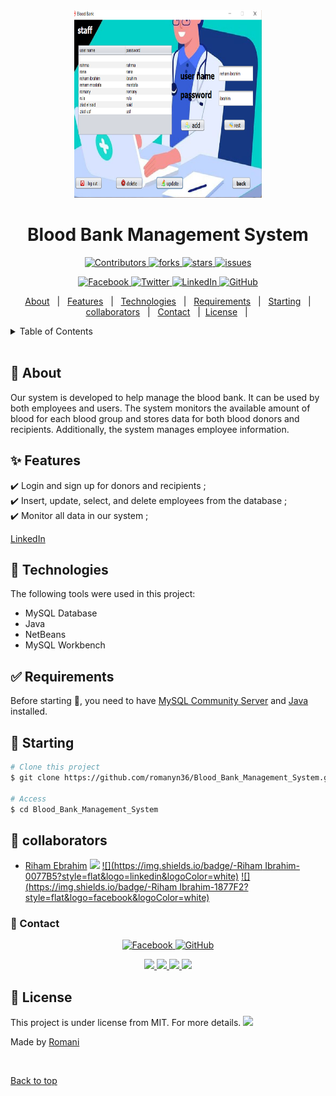 


<div align="center" id="top"> 
<img src="/images/manageScreen.png" alt="Blood_bank Project" width="300" height="300" />

  <!-- <a href="/images/demo.mp4">Demo</a> -->
</div>

<h1 align="center">Blood Bank Management System</h1>

<p align="center">
<a href="https://github.com/romanyn36/Blood_Bank_Management_System/graphs/contributors">
  <img src="https://img.shields.io/github/contributors/romanyn36/Blood_Bank_Management_System.svg?style=for-the-badge" alt="Contributors" />
</a>


<a href="https://github.com/romanyn36/Blood_Bank_Management_System/network/members">
  <img src="https://img.shields.io/github/forks/romanyn36/Blood_Bank_Management_System.svg?style=for-the-badge" alt="forks" />
</a>

<a href="https://github.com/romanyn36/Blood_Bank_Management_System/stargazers">
  <img src="https://img.shields.io/github/stars/romanyn36/Blood_Bank_Management_System.svg?style=for-the-badge" alt="stars" />
</a>

<a href="https://github.com/romanyn36/Blood_Bank_Management_System/issues">
  <img src="https://img.shields.io/github/issues/romanyn36/Blood_Bank_Management_System.svg?style=for-the-badge" alt="issues" />
</a>



</p>
<p align="center">
 <a href="https://www.facebook.com/romanyn3/" target="_blank">
  <img src="https://img.shields.io/badge/-Romani-1877F2?style=flat&logo=facebook&logoColor=white" alt="Facebook" />
</a>

<a href="https://twitter.com/romanyn36" target="_blank">
  <img src="https://img.shields.io/badge/-@romanyn36-1DA1F2?style=flat&logo=twitter&logoColor=white" alt="Twitter" />
</a>

<!-- <a href="https://www.instagram.com/romanyn36/" target="_blank">
  <img src="https://img.shields.io/badge/-romanyn36-E4405F?style=flat&logo=instagram&logoColor=white" alt="Instagram" />
</a> -->


<!-- <a href="mailto:youremail@example.com" target="_blank">
  <img src="https://img.shields.io/badge/-Email-D14836?style=flat&logo=mail.ru&logoColor=white" alt="Email" />
</a> -->

<a href="https://www.linkedin.com/in/romanyn36" target="_blank">
  <img src="https://img.shields.io/badge/-@romanyn36-0077B5?style=flat&logo=linkedin&logoColor=white" alt="LinkedIn" />
</a>

<a href="https://github.com/romanyn36" target="_blank">
  <img src="https://img.shields.io/badge/-@romanyn36-181717?style=flat&logo=github&logoColor=white" alt="GitHub" />
</a>

</p>

<p align="center">
  <a href="#dart-about">About</a> &#xa0; | &#xa0; 
  <a href="#sparkles-features">Features</a> &#xa0; | &#xa0;
  <a href="#rocket-technologies">Technologies</a> &#xa0; | &#xa0;
  <a href="#white_check_mark-requirements">Requirements</a> &#xa0; | &#xa0;
  <a href="#checkered_flag-starting">Starting</a> &#xa0; | &#xa0;<a href="#busts_in_silhouette-collaborators">collaborators</a> &#xa0; | &#xa0;
<a href="#email-contact">Contact</a> &#xa0; | &#xa0;<a href="#memo-license">License</a> &#xa0; | &#xa0;
</p>

<!-- TABLE OF CONTENTS -->
<details>
  <summary>Table of Contents</summary>
  <ol>
    <li><a href="#dart-about">About</a></li>
    <li><a href="#sparkles-features">Features</a></li>
    <li><a href="#rocket-technologies">Technologies</a></li>
    <li><a href="#white_check_mark-requirements">Requirements</a></li>
    <li><a href="#checkered_flag-starting">Starting</a></li>
    <li><a href="#busts_in_silhouette-collaborators">collaborators</a></li>
    <li><a href="#email-contact">Contact</a></li>
    <li><a href="#memo-license">License</a></li>
    <li><a href="https://github.com/romanyn36" target="_blank">Author</a></li>
  </ol>
</details>

<br>

## :dart: About ##

Our system is developed to help manage the blood bank. It can be used by both employees and users. The system monitors the available amount of blood for each blood group and stores data for both blood donors and recipients. Additionally, the system manages employee information.

## :sparkles: Features ##

:heavy_check_mark: Login and sign up for donors and recipients ;\
:heavy_check_mark: Insert, update, select, and delete employees from the database ;\
:heavy_check_mark: Monitor all data in our system ;




[LinkedIn](https://www.linkedin.com/in/romanyn36/)



## :rocket: Technologies ##

The following tools were used in this project:
- MySQL Database
- Java
- NetBeans
- MySQL Workbench

## :white_check_mark: Requirements ##

Before starting :checkered_flag:, you need to have [MySQL Community Server](https://dev.mysql.com/downloads/mysql/) and [Java](https://www.oracle.com/java/technologies/downloads/) installed.

## :checkered_flag: Starting ##

```bash
# Clone this project
$ git clone https://github.com/romanyn36/Blood_Bank_Management_System.git

# Access
$ cd Blood_Bank_Management_System
```
## :busts_in_silhouette: collaborators ##
- [Riham Ebrahim](https://github.com/rihamibrahim17) [![](https://img.shields.io/badge/-@rihamibrahim17-181717?style=flat&logo=github&logoColor=white)](https://github.com/rihamibrahim17) [![](https://img.shields.io/badge/-Riham Ibrahim-0077B5?style=flat&logo=linkedin&logoColor=white)](https://www.linkedin.com/in/riham-ibrahim-61ab67227) [![](https://img.shields.io/badge/-Riham Ibrahim-1877F2?style=flat&logo=facebook&logoColor=white)](https://www.facebook.com/reham.ibrahem.589?mibextid=ZbWKwL)

 
 



### :email: Contact ##
<p align="center">
 <a href="https://www.facebook.com/romanyn3/" target="_blank">
  <img src="https://img.shields.io/badge/-Facebook-1877F2?style=flat&logo=facebook&logoColor=white" alt="Facebook" />
</a>

<!-- <a href="https://twitter.com/romanyn36" target="_blank">
  <img src="https://img.shields.io/badge/-@romanyn36-1DA1F2?style=flat&logo=twitter&logoColor=white" alt="Twitter" /> -->
</a>

<!-- <a href="https://www.instagram.com/romanyn36/" target="_blank">
  <img src="https://img.shields.io/badge/-romanyn36-E4405F?style=flat&logo=instagram&logoColor=white" alt="Instagram" />
</a> -->


<!-- <a href="mailto:youremail@example.com" target="_blank">
  <img src="https://img.shields.io/badge/-Email-D14836?style=flat&logo=mail.ru&logoColor=white" alt="Email" />
</a> -->

<!-- <a href="https://www.linkedin.com/in/romanyn36" target="_blank">
  <img src="https://img.shields.io/badge/-@romanyn36-0077B5?style=flat&logo=linkedin&logoColor=white" alt="LinkedIn" />
</a> -->

<a href="https://github.com/romanyn36" target="_blank">
  <img src="https://img.shields.io/badge/-@romanyn36-181717?style=flat&logo=github&logoColor=white" alt="GitHub" />
</a>

</p>

<!-- social links -->
<p align="center">
<a href="https://romanyn36.github.io" target="_blank">
  <img height="50" src="https://user-images.githubusercontent.com/46517096/166972883-f5f1d88c-0246-4374-88ac-ded0f2cf0699.png"/>
</a>

<a href="https://www.linkedin.com/in/romanyn36/" target="_blank">
  <img height="50" src="https://user-images.githubusercontent.com/46517096/166973395-19676cd8-f8ec-4abf-83ff-da8243505b82.png"/>
</a>

<a href="https://dev.to/romanyn36" target="_blank">
  <img height="50" src="https://user-images.githubusercontent.com/46517096/166974096-7aeecad4-483e-4c85-983f-f4b37b3f794e.png"/>
</a>

<a href="https://twitter.com/romanyn36" target="_blank">
  <img height="50" src="https://user-images.githubusercontent.com/46517096/166974271-91dfa250-d70b-4cb9-8707-f1bda1b708c3.png"/>
</a>
</p>



## :memo: License ##

This project is under license from MIT. For more details. [![](https://img.shields.io/github/license/sourcerer-io/hall-of-fame.svg?colorB=ff0000)](https://github.com/romanyn36/romanyn36/blob/main/License.md)


Made by <a href="https://github.com/romanyn36" target="_blank">Romani</a>

&#xa0;

<a href="#top">Back to top</a>


